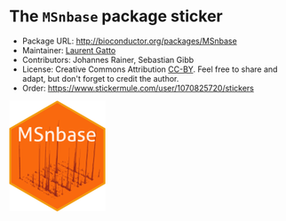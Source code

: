 # The `MSnbase` package sticker

* Package URL: http://bioconductor.org/packages/MSnbase
* Maintainer: [Laurent Gatto](https://github.com/lgatto/)
* Contributors: Johannes Rainer, Sebastian Gibb
* License: Creative Commons Attribution
  [CC-BY](https://creativecommons.org/licenses/by/2.0/). Feel free to
  share and adapt, but don't forget to credit the author.
* Order: https://www.stickermule.com/user/1070825720/stickers

<img src="./MSnbase.png" height="200">


